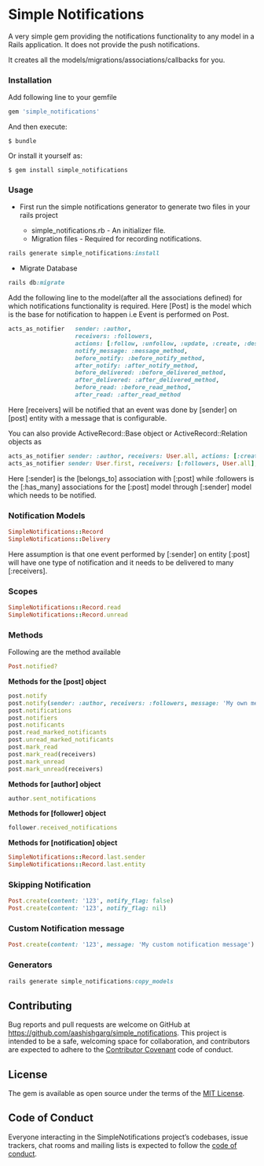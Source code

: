 # Simple Notifications

A very simple gem providing the notifications functionality to any model in a Rails application.
It does not provide the push notifications. 

It creates all the models/migrations/associations/callbacks for you.

### Installation

Add following line to your gemfile

```ruby
gem 'simple_notifications'
```

And then execute:

    $ bundle

Or install it yourself as:

    $ gem install simple_notifications

### Usage

* First run the simple notifications generator to generate two files in your rails project

    * simple_notifications.rb - An initializer file.
    * Migration files - Required for recording notifications.

```ruby
rails generate simple_notifications:install
```

* Migrate Database

```ruby
rails db:migrate
``` 

Add the following line to the model(after all the associations defined) for which notifications functionality is required.
Here [Post] is the model which is the base for notification to happen i.e Event is performed on Post. 

```ruby
acts_as_notifier   sender: :author,
                   receivers: :followers,
                   actions: [:follow, :unfollow, :update, :create, :destroy],
                   notify_message: :message_method,
                   before_notify: :before_notify_method,
                   after_notify: :after_notify_method,
                   before_delivered: :before_delivered_method,
                   after_delivered: :after_delivered_method,
                   before_read: :before_read_method,
                   after_read: :after_read_method
``` 
Here [receivers] will be notified that an event was done by [sender] on [post] entity with a message that is configurable.

You can also provide ActiveRecord::Base object or ActiveRecord::Relation objects as 

```ruby
acts_as_notifier sender: :author, receivers: User.all, actions: [:create]
acts_as_notifier sender: User.first, receivers: [:followers, User.all], actions: [:create]
```

Here [:sender] is the [belongs_to] association with [:post] while :followers is the [:has_many] associations for the 
[:post] model through [:sender] model which needs to be notified.

### Notification Models

```ruby
SimpleNotifications::Record
SimpleNotifications::Delivery
```
Here assumption is that one event performed by [:sender] on entity [:post] will have one type of notification 
and it needs to be delivered to many [:receivers].

### Scopes

```ruby
SimpleNotifications::Record.read
SimpleNotifications::Record.unread
```

### Methods
Following are the method available

```ruby
Post.notified?
```

**Methods for the [post] object**

```ruby
post.notify
post.notify(sender: :author, receivers: :followers, message: 'My own message')
post.notifications
post.notifiers
post.notificants
post.read_marked_notificants
post.unread_marked_notificants
post.mark_read
post.mark_read(receivers)
post.mark_unread
post.mark_unread(receivers)
```

**Methods for [author] object**

```ruby
author.sent_notifications
```

**Methods for [follower] object**

```ruby
follower.received_notifications
```

**Methods for [notification] object**
```ruby
SimpleNotifications::Record.last.sender
SimpleNotifications::Record.last.entity
```

### Skipping Notification

```ruby
Post.create(content: '123', notify_flag: false)
Post.create(content: '123', notify_flag: nil)
```

### Custom Notification message

```ruby
Post.create(content: '123', message: 'My custom notification message')
```

### Generators

```ruby
rails generate simple_notifications:copy_models
```

## Contributing

Bug reports and pull requests are welcome on GitHub at https://github.com/aashishgarg/simple_notifications. 
This project is intended to be a safe, welcoming space for collaboration, and contributors are expected to adhere to the [Contributor Covenant](http://contributor-covenant.org) code of conduct.

## License

The gem is available as open source under the terms of the [MIT License](https://opensource.org/licenses/MIT).

## Code of Conduct

Everyone interacting in the SimpleNotifications project’s codebases, issue trackers, chat rooms and mailing lists is expected to follow the [code of conduct](https://github.com/[USERNAME]/simple_notifications/blob/master/CODE_OF_CONDUCT.md).
